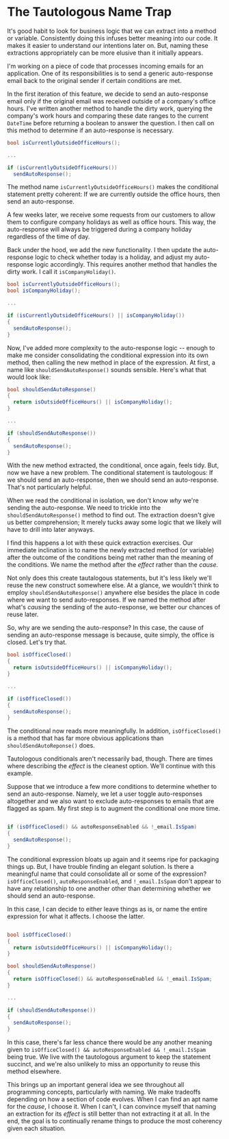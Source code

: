 # The Tautologous Name Trap

It's good habit to look for business logic that we can extract into a method or variable. Consistently doing this infuses better meaning into our code. It makes it easier to understand our intentions later on. But, naming these extractions appropriately can be more elusive than it initially appears.

I'm working on a piece of code that processes incoming emails for an application. One of its responsibilities is to send a generic auto-response email back to the original sender if certain conditions are met.

In the first iteration of this feature, we decide to send an auto-response email only if the original email was received outside of a company's office hours. I've written another method to handle the dirty work, querying the company's work hours and comparing these date ranges to the current `DateTime` before returning a boolean to answer the question. I then call on this method to determine if an auto-response is necessary.

```C#
bool isCurrentlyOutsideOfficeHours();

...

if (isCurrentlyOutsideOfficeHours()) 
  sendAutoResponse();
```
The method name `isCurrentlyOutsideOfficeHours()` makes the conditional statement pretty coherent: If we are currently outside the office hours, then send an auto-response.

A few weeks later, we receive some requests from our customers to allow them to configure company holidays as well as office hours. This way, the auto-response will always be triggered during a company holiday regardless of the time of day.

Back under the hood, we add the new functionality. I then update the auto-response logic to check whether today is a holiday, and adjust my auto-response logic accordingly. This requires another method that handles the dirty work. I call it `isCompanyHoliday()`.

```C#
bool isCurrentlyOutsideOfficeHours();
bool isCompanyHoliday();

...

if (isCurrentlyOutsideOfficeHours() || isCompanyHoliday()) 
{ 
  sendAutoResponse(); 
}
```
Now, I've added more complexity to the auto-response logic -- enough to make me consider consolidating the conditional expression into its own method, then calling the new method in place of the expression. At first, a name like `shouldSendAutoResponse()` sounds sensible. Here's what that would look like:

```C#
bool shouldSendAutoResponse()
{
  return isOutsideOfficeHours() || isCompanyHoliday();
}

...

if (shouldSendAutoResponse()) 
{ 
  sendAutoResponse(); 
}

```
With the new method extracted, the conditional, once again, feels tidy. But, now we have a new problem. The conditional statement is tautologous: If we should send an auto-response, then we should send an auto-response. That's not particularly helpful. 

When we read the conditional in isolation, we don't know _why_ we're sending the auto-response. We need to trickle into the `shouldSendAutoResponse()` method to find out. The extraction doesn't give us better comprehension; It merely tucks away some logic that we likely will have to drill into later anyways.

I find this happens a lot with these quick extraction exercises. Our immediate inclination is to name the newly extracted method (or variable) after the outcome of the conditions being met rather than the meaning of the conditions. We name the method after the _effect_ rather than the _cause_.

Not only does this create tautalogous statements, but it's less likely we'll reuse the new construct somewhere else. At a glance, we wouldn't think to employ `shouldSendAutoResponse()` anywhere else besides the place in code where we want to send auto-responses. If we named the method after what's _causing_ the sending of the auto-response, we better our chances of reuse later.

So, why are we sending the auto-response? In this case, the cause of sending an auto-response message is because, quite simply, the office is closed. Let's try that.

```C#
bool isOfficeClosed()
{
  return isOutsideOfficeHours() || isCompanyHoliday();
}

...

if (isOfficeClosed()) 
{ 
  sendAutoResponse(); 
}
```
The conditional now reads more meaningfully. In addition, `isOfficeClosed()` is a method that has far more obvious applications than `shouldSendAutoReponse()` does.

Tautologous conditionals aren't necessarily bad, though. There are times where describing the _effect_ is the cleanest option. We'll continue with this example. 

Suppose that we introduce a few more conditions to determine whether to send an auto-response. Namely, we let a user toggle auto-responses altogether and we also want to exclude auto-responses to emails that are flagged as spam. My first step is to augment the conditional one more time.

```C#

if (isOfficeClosed() && autoResponseEnabled && !_email.IsSpam) 
{ 
  sendAutoResponse(); 
}

```

The conditional expression bloats up again and it seems ripe for packaging things up. But, I have trouble finding an elegant solution. Is there a meaningful name that could consolidate all or some of the expression? `isOfficeClosed()`, `autoResponseEnabled`, and `!_email.IsSpam` don't appear to have any relationship to one another other than determining whether we should send an auto-response.

In this case, I can decide to either leave things as is, or name the entire expression for what it affects. I choose the latter.

```C#

bool isOfficeClosed()
{
  return isOutsideOfficeHours() || isCompanyHoliday();
}

bool shouldSendAutoResponse()
{
  return isOfficeClosed() && autoResponseEnabled && !_email.IsSpam;
}

...

if (shouldSendAutoResponse()) 
{ 
  sendAutoResponse(); 
}
```
In this case, there's far less chance there would be any another meaning given to `isOfficeClosed() && autoResponseEnabled && !_email.IsSpam` being true. We live with the tautologous argument to keep the statement succinct, and we're also unlikely to miss an opportunity to reuse this method elsewhere.

This brings up an important general idea we see throughout all programming concepts, particularly with naming. We make tradeoffs depending on how a section of code evolves. When I can find an apt name for the _cause_, I choose it. When I can't, I can convince myself that naming an extraction for its _effect_ is still better than not extracting it at all. In the end, the goal is to continually rename things to produce the most coherency given each situation.
